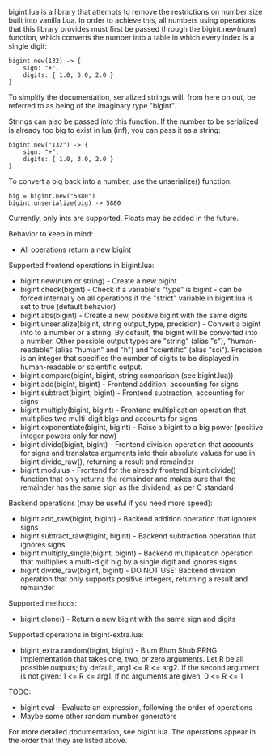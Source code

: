 bigint.lua is a library that attempts to remove the restrictions on number size
built into vanilla Lua. In order to achieve this, all numbers using operations
that this library provides must first be passed through the bigint.new(num)
function, which converts the number into a table in which every index is a
single digit:

    bigint.new(132) -> {
        sign: "+",
        digits: { 1.0, 3.0, 2.0 }
    }

To simplify the documentation, serialized strings will, from here on out, be
referred to as being of the imaginary type "bigint".

Strings can also be passed into this function. If the number to be serialized is
already too big to exist in lua (inf), you can pass it as a string:

    bigint.new("132") -> {
        sign: "+",
        digits: { 1.0, 3.0, 2.0 }
    }

To convert a big back into a number, use the unserialize() function:

    big = bigint.new("5880")
    bigint.unserialize(big) -> 5880

Currently, only ints are supported. Floats may be added in the future.

Behavior to keep in mind:
* All operations return a new bigint 

Supported frontend operations in bigint.lua:
* bigint.new(num or string) - Create a new bigint
* bigint.check(bigint) - Check if a variable's "type" is bigint - can be forced 
    internally on all operations if the "strict" variable in bigint.lua is set
    to true (default behavior)
* bigint.abs(bigint) - Create a new, positive bigint with the same digits
* bigint.unserialize(bigint, string output\_type, precision) - Convert a bigint
    into to a number or a string. By default, the bigint will be converted into
    a number. Other possible output types are "string" (alias "s"),
    "human-readable" (alias "human" and "h") and "scientific" (alias "sci").
    Precision is an integer that specifies the number of digits to be displayed
    in human-readable or scientific output.
* bigint.compare(bigint, bigint, string comparison (see bigint.lua))
* bigint.add(bigint, bigint) - Frontend addition, accounting for signs
* bigint.subtract(bigint, bigint) - Frontend subtraction, accounting for signs
* bigint.multiply(bigint, bigint) - Frontend multiplication operation that
    multiplies two multi-digit bigs and accounts for signs
* bigint.exponentiate(bigint, bigint) - Raise a bigint to a big power (positive
    integer powers only for now)
* bigint.divide(bigint, bigint) - Frontend division operation that accounts for
    signs and translates arguments into their absolute values for use in
    bigint.divide\_raw(), returning a result and remainder
* bigint.modulus - Frontend for the already frontend bigint.divide() function
    that only returns the remainder and makes sure that the remainder has the
    same sign as the dividend, as per C standard

Backend operations (may be useful if you need more speed):
* bigint.add\_raw(bigint, bigint) - Backend addition operation that ignores
    signs
* bigint.subtract\_raw(bigint, bigint) - Backend subtraction operation that
    ignores signs
* bigint.multiply\_single(bigint, bigint) - Backend multiplication operation
    that multiplies a multi-digit big by a single digit and ignores signs
* bigint.divide\_raw(bigint, bigint) - DO NOT USE: Backend division operation
    that only supports positive integers, returning a result and remainder

Supported methods:
* bigint:clone() - Return a new bigint with the same sign and digits

Supported operations in bigint-extra.lua:
* bigint\_extra.random(bigint, bigint) - Blum Blum Shub PRNG implementation that
    takes one, two, or zero arguments. Let R be all possible outputs; by
    default, arg1 <= R <= arg2. If the second argument is not given:
    1 <= R <= arg1. If no arguments are given, 0 <= R <= 1

TODO:
* bigint.eval - Evaluate an expression, following the order of operations
* Maybe some other random number generators

For more detailed documentation, see bigint.lua. The operations appear in the
order that they are listed above.
